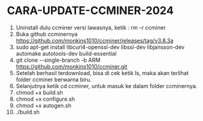 # CARA-UPDATE-CCMINER-2024

1. Uninstall dulu ccminer versi lawasnya, ketik : rm -r ccminer
2. Buka github ccminernya https://github.com/monkins1010/ccminer/releases/tag/v3.8.3a
3. sudo apt-get install libcurl4-openssl-dev libssl-dev libjansson-dev automake autotools-dev build-essential
4. git clone --single-branch -b ARM https://github.com/monkins1010/ccminer.git
5. Setelah berhasil terdownload, bisa di cek ketik ls, maka akan terlihat folder ccminer berwarna biru.
6. Selanjutnya ketik cd ccminer, untuk masuk ke dalam folder ccminernya.
7. chmod +x build.sh
8. chmod +x configure.sh
9. chmod +x autogen.sh
10. ./build.sh
